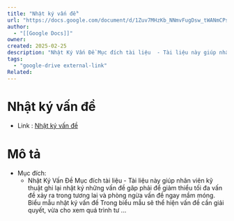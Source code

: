 ```yaml
---
title: "Nhật ký vấn đề"
url: "https://docs.google.com/document/d/1Zuv7MHzKb_NNmvFugDsw_tWANmCPsmrDA44qH9lfkdI/edit?tab=t.0#"
author:
  - "[[Google Docs]]"
owner:
created: 2025-02-25
description: "Nhật Ký Vấn Đề Mục đích tài liệu  - Tài liệu này giúp nhân viên kỹ thuật ghi lại nhật ký những vấn đề găp phải để giảm thiểu tối đa vấn đề xảy ra trong tương lai và phòng ngừa vấn đề ngay mầm móng. Biểu mẫu nhật ký vấn đề Trong biểu mẫu sẽ thể hiện vấn đề cần giải quyết, vừa cho xem quá trình tư ..."
tags:
  - "google-drive external-link"
Related:
---
```

# Nhật ký vấn đề
- Link :  [Nhật ký vấn đề](https://docs.google.com/document/d/1Zuv7MHzKb_NNmvFugDsw_tWANmCPsmrDA44qH9lfkdI/edit?tab=t.0#)

# Mô tả 
- Mục đích:
	- Nhật Ký Vấn Đề Mục đích tài liệu - Tài liệu này giúp nhân viên kỹ thuật ghi lại nhật ký những vấn đề găp phải để giảm thiểu tối đa vấn đề xảy ra trong tương lai và phòng ngừa vấn đề ngay mầm móng. Biểu mẫu nhật ký vấn đề Trong biểu mẫu sẽ thể hiện vấn đề cần giải quyết, vừa cho xem quá trình tư ...
